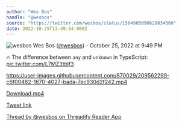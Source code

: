 ```yaml
---
author: "Wes Bos"
handle: "@wesbos"
source: "https://twitter.com/wesbos/status/1584905090628034560"
date: 2022-10-25T13:49:54.000Z
---
```


![wesbos](https://pbs.twimg.com/profile_images/877525007185858562/7G9vGTca_normal.jpg)
Wes Bos ([@wesbos](https://twitter.com/wesbos)) - October 25, 2022 at 9:49 PM

🔥 The difference between `any` and `unknown` in TypeScript: [pic.twitter.com/L7MZ3tblf3](https://twitter.com/wesbos/status/1584905090628034560/video/1)

https://user-images.githubusercontent.com/870029/209562299-c6f00482-1670-4027-bada-7ec930d2f242.mp4

[Download mp4](../videos/wesbos%20-%201584905090628034560.mp4)

[Tweet link](https://twitter.com/wesbos/status/1584905090628034560)

[Thread by @wesbos on Threadify Reader App](https://threadify.productsway.com/thread/1584905090628034560)
